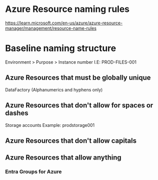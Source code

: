 
# Azure Resource naming rules
https://learn.microsoft.com/en-us/azure/azure-resource-manager/management/resource-name-rules

# Baseline naming structure
Environment > Purpose > Instance number 
I.E: PROD-FILES-001

## Azure Resources that must be globally unique
DataFactory (Alphanumerics and hyphens only)

## Azure Resources that don't allow for spaces or dashes
Storage accounts
Example: prodstorage001

## Azure Resources that don't allow capitals

## Azure Resources that allow anything

### Entra Groups for Azure

### 